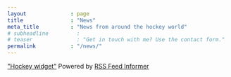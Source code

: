 ```yaml
---
layout              : page
title               : "News"
meta_title          : "News from around the hockey world"
# subheadline         : 
# teaser              : "Get in touch with me? Use the contact form."
permalink           : "/news/"
---
```

<script type="text/javascript" src="http://feed.informer.com/widgets/TFQFHUHFQ3.js"></script>
<noscript><a href="http://feed.informer.com/widgets/TFQFHUHFQ3.html">"Hockey widget"</a>
Powered by <a href="http://feed.informer.com/">RSS Feed Informer</a></noscript>
